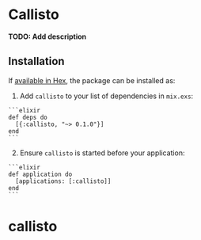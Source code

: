 # Callisto

**TODO: Add description**

## Installation

If [available in Hex](https://hex.pm/docs/publish), the package can be installed as:

  1. Add `callisto` to your list of dependencies in `mix.exs`:

    ```elixir
    def deps do
      [{:callisto, "~> 0.1.0"}]
    end
    ```

  2. Ensure `callisto` is started before your application:

    ```elixir
    def application do
      [applications: [:callisto]]
    end
    ```

# callisto

